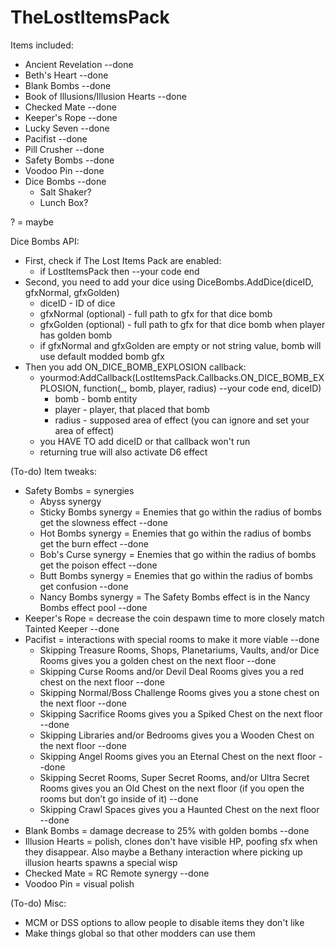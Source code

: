 # TheLostItemsPack

Items included:
- Ancient Revelation --done
- Beth's Heart --done
- Blank Bombs --done
- Book of Illusions/Illusion Hearts --done
- Checked Mate --done
- Keeper's Rope --done
- Lucky Seven --done
- Pacifist --done
- Pill Crusher --done
- Safety Bombs --done
- Voodoo Pin --done
- Dice Bombs --done
  - Salt Shaker?
  - Lunch Box?

? = maybe

Dice Bombs API:
- First, check if The Lost Items Pack are enabled:
  - if LostItemsPack then
      --your code
    end
- Second, you need to add your dice using DiceBombs.AddDice(diceID, gfxNormal, gfxGolden)
  - diceID - ID of dice
  - gfxNormal (optional) - full path to gfx for that dice bomb
  - gfxGolden (optional) - full path to gfx for that dice bomb when player has golden bomb
  - if gfxNormal and gfxGolden are empty or not string value, bomb will use default modded bomb gfx
- Then you add ON_DICE_BOMB_EXPLOSION callback:
  - yourmod:AddCallback(LostItemsPack.Callbacks.ON_DICE_BOMB_EXPLOSION, function(_, bomb, player, radius)
          --your code
    end, diceID)
      - bomb - bomb entity
      - player - player, that placed that bomb
      - radius - supposed area of effect (you can ignore and set your area of effect)
  - you HAVE TO add diceID or that callback won't run
  - returning true will also activate D6 effect
  
(To-do) Item tweaks:
- Safety Bombs = synergies
  - Abyss synergy
  - Sticky Bombs synergy = Enemies that go within the radius of bombs get the slowness effect --done
  - Hot Bombs synergy = Enemies that go within the radius of bombs get the burn effect --done
  - Bob's Curse synergy = Enemies that go within the radius of bombs get the poison effect --done
  - Butt Bombs synergy = Enemies that go within the radius of bombs get confusion --done
  - Nancy Bombs synergy = The Safety Bombs effect is in the Nancy Bombs effect pool --done
- Keeper's Rope = decrease the coin despawn time to more closely match Tainted Keeper --done
- Pacifist = interactions with special rooms to make it more viable --done
	- Skipping Treasure Rooms, Shops, Planetariums, Vaults, and/or Dice Rooms gives you a golden chest on the next floor --done
	- Skipping Curse Rooms and/or Devil Deal Rooms gives you a red chest on the next floor --done
	- Skipping Normal/Boss Challenge Rooms gives you a stone chest on the next floor --done
	- Skipping Sacrifice Rooms gives you a Spiked Chest on the next floor --done
	- Skipping Libraries and/or Bedrooms gives you a Wooden Chest on the next floor --done
	- Skipping Angel Rooms gives you an Eternal Chest on the next floor --done
	- Skipping Secret Rooms, Super Secret Rooms, and/or Ultra Secret Rooms gives you an Old Chest on the next floor (if you open the rooms but don’t go inside of it) --done
	- Skipping Crawl Spaces gives you a Haunted Chest on the next floor --done
- Blank Bombs = damage decrease to 25% with golden bombs --done
- Illusion Hearts = polish, clones don't have visible HP, poofing sfx when they disappear. Also maybe a Bethany interaction where picking up illusion hearts spawns a special wisp
- Checked Mate = RC Remote synergy --done
- Voodoo Pin = visual polish

(To-do) Misc:
- MCM or DSS options to allow people to disable items they don't like
- Make things global so that other modders can use them